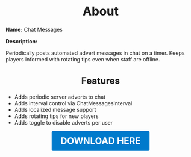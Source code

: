 <h1 style="text-align:center; font-size:2rem; font-weight:bold;">About</h1>

**Name:**
Chat Messages

**Description:**

Periodically posts automated advert messages in chat on a timer. Keeps players informed with rotating tips even when staff are offline.

<h2 style="text-align:center; font-size:1.5rem; font-weight:bold;">Features</h2>

- Adds periodic server adverts to chat
- Adds interval control via ChatMessagesInterval
- Adds localized message support
- Adds rotating tips for new players
- Adds toggle to disable adverts per user




<p align="center"><a href="https://github.com/LiliaFramework/Modules/raw/refs/heads/gh-pages/chatmessages.zip" style="display:inline-block;padding:12px 24px;font-size:1.5rem;font-weight:bold;text-decoration:none;color:#fff;background-color:var(--md-primary-fg-color,#007acc);border-radius:4px;">DOWNLOAD HERE</a></p>
